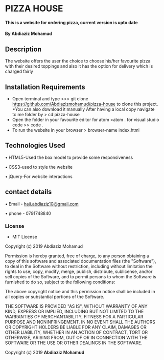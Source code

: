 # PIZZA HOUSE

#### This is a website for ordering pizza, current version is upto date

#### By **Abdiaziz Mohamud**

## Description

The website offers the user the choice to choose his/her favourite pizza with their desired toppings and also it has the option for delivery which is charged fairly

## Installation Requirements

-   Open terminal and type >>> git clone <https://github.com/Abdiazizmohamud/pizza-house> to clone this project.
    \*You can also download it manually
    After having a local copy navigate to me folder by > cd pizza-house
-   Open the folder in your favourite editor for atom >atom . for visual studio code >> code .
-   To run the website in your browser > browser-name index.html

## Technologies Used

• HTML5-Used the box model to provide some responsiveness

• CSS3-used to style the website

• jQuery-For website interactions

## contact details

• Email - haji.abdiaziz10@gmail.com

• phone - 0791748840

### License

-   MIT License

Copyright (c) 2019 Abdiaziz Mohamud

Permission is hereby granted, free of charge, to any person obtaining a copy
of this software and associated documentation files (the "Software"), to deal
in the Software without restriction, including without limitation the rights
to use, copy, modify, merge, publish, distribute, sublicense, and/or sell
copies of the Software, and to permit persons to whom the Software is
furnished to do so, subject to the following conditions:

The above copyright notice and this permission notice shall be included in all
copies or substantial portions of the Software.

THE SOFTWARE IS PROVIDED "AS IS", WITHOUT WARRANTY OF ANY KIND, EXPRESS OR
IMPLIED, INCLUDING BUT NOT LIMITED TO THE WARRANTIES OF MERCHANTABILITY,
FITNESS FOR A PARTICULAR PURPOSE AND NONINFRINGEMENT. IN NO EVENT SHALL THE
AUTHORS OR COPYRIGHT HOLDERS BE LIABLE FOR ANY CLAIM, DAMAGES OR OTHER
LIABILITY, WHETHER IN AN ACTION OF CONTRACT, TORT OR OTHERWISE, ARISING FROM,
OUT OF OR IN CONNECTION WITH THE SOFTWARE OR THE USE OR OTHER DEALINGS IN THE
SOFTWARE.

Copyright (c) 2019 **Abdiaziz Mohamud**
